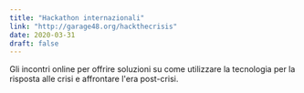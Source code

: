 ```yaml
---
title: "Hackathon internazionali"
link: "http://garage48.org/hackthecrisis"
date: 2020-03-31
draft: false
---
```


Gli incontri online per offrire soluzioni su come utilizzare la tecnologia per la risposta alle crisi e affrontare l'era post-crisi.
